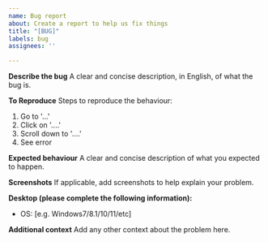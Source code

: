 ```yaml
---
name: Bug report
about: Create a report to help us fix things
title: "[BUG]"
labels: bug
assignees: ''

---
```


**Describe the bug**
A clear and concise description, in English, of what the bug is.

**To Reproduce**
Steps to reproduce the behaviour:
1. Go to '...'
2. Click on '....'
3. Scroll down to '....'
4. See error

**Expected behaviour**
A clear and concise description of what you expected to happen.

**Screenshots**
If applicable, add screenshots to help explain your problem.

**Desktop (please complete the following information):**
 - OS: [e.g. Windows7/8.1/10/11/etc]

**Additional context**
Add any other context about the problem here.
